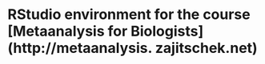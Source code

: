 # RStudio environment for the course [Metaanalysis for Biologists](http://metaanalysis. zajitschek.net)
